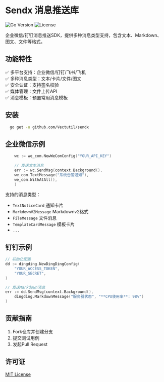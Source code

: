 # Sendx 消息推送库

![Go Version](https://img.shields.io/badge/go-1.24-blue)
![License](https://img.shields.io/badge/license-MIT-green)

企业微信/钉钉消息推送SDK，提供多种消息类型支持，包含文本、Markdown、图文、文件等格式。

## 功能特性

✅ 多平台支持：企业微信/钉钉/飞书/飞机  
✅ 多种消息类型：文本/卡片/文件/图文  
✅ 安全认证：支持签名校验  
✅ 媒体管理：文件上传API  
✅ 消息模板：预置常用消息模板  

## 安装

```sh
  go get -u github.com/Vectutil/sendx
```

## 企业微信示例

```go
    wc := we_com.NewWeComConfig("YOUR_API_KEY")
    
    // 发送文本消息
    err := wc.SendMsg(context.Background(),
    we_com.TextMessage("系统告警通知"),
    we_com.WithAtAll(),
    )
```

支持的消息类型：
- `TextNoticeCard` 通知卡片
- `MarkdownV2Message` Markdownv2格式
- `FileMessage` 文件消息
- `TemplateCardMessage` 模板卡片
- `...` 

## 钉钉示例

```go
// 初始化配置
dd := dingding.NewDingDingConfig(
    "YOUR_ACCESS_TOKEN",
    "YOUR_SECRET",
)

// 发送Markdown消息
err := dd.SendMsg(context.Background(),
    dingding.MarkdownMessage("服务器状态", "**CPU使用率**: 98%")
)
```

## 贡献指南

1. Fork仓库并创建分支
2. 提交测试用例
3. 发起Pull Request

## 许可证
[MIT License](/LICENSE)
